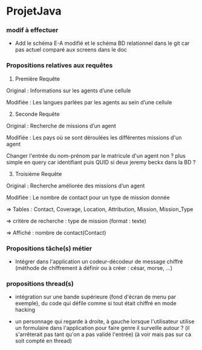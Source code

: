 # ProjetJava

### modif à effectuer
- Add le schéma E-A modifié et le schéma BD relationnel dans le git car pas actuel comparé aux screens dans le doc

### Propositions relatives aux requêtes

1) Première Requête

Original : Informations sur les agents d’une cellule

Modifiée : Les langues parlées par les agents au sein d’une cellule 



2) Seconde Requête

Original : Recherche de missions d’un agent

Modifiée : Les pays où se sont déroulées les différentes missions d'un agent

Changer l'entrée du nom-prénom par le matricule d'un agent non ? plus simple en query car identifiant puis QUID si deux jeremy beckx dans la BD ?




3) Troisième Requête

Original : Recherche améliorée des missions d’un agent

Modifiée : Le nombre de contact pour un type de mission donnée

=> Tables : Contact, Coverage, Location, Attribution, Mission, Mission_Type

=> critère de recherche : type de mission (format : texte)

=> Affiché : nombre de contact(Contact)

### Propositions tâche(s) métier
- Intégrer dans l'application un codeur-décodeur de message chiffré (méthode de chiffrement à définir ou à créer : césar, morse, ...)

### propositions thread(s)
- intégration sur une bande supérieure (fond d'écran de menu par exemple), du code qui défile comme si tout était chiffré en mode hacking

- un personnage qui regarde à droite, à gauche lorsque l'utilisateur utilise un formulaire dans l'application pour faire genre il surveille autour ? (il s'arrêterait pas tant qu'on a pas validé l'entrée) (à voir mais pas sur ca soit compté en thread)

